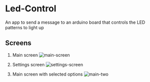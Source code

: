 # Led-Control
An app to send a message to an arduino board that controls the LED patterns to light up

Screens
-------
1. Main screen
![main-screen]("./screenshots/home.png")

2. Settings screen
![settings-screen]("https://github.com/winter7621/Led-Control/screenshots/settings.png")

3. Main screen with selected options
![main-two]("https://github.com/winter7621/Led-Control/screenshots/home2.png")
